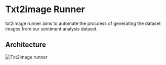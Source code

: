 # Txt2image Runner

txt2image runner aims to automate the proccess of generating the dataset images from our sentiment analysis dataset.

## Architecture

![Txt2image runner](assets/arc.jpeg)